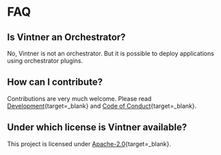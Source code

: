 # FAQ 

## Is Vintner an Orchestrator? 

No, Vintner is not an orchestrator.
But it is possible to deploy applications using orchestrator plugins.

## How can I contribute? 

Contributions are very much welcome.
Please read [Development](contributing/development){target=_blank} and [Code of Conduct](contributing/code-of-conduct.md){target=_blank}.

## Under which license is Vintner available?

This project is licensed under [Apache-2.0](https://opensource.org/licenses/Apache-2.0){target=_blank}.
